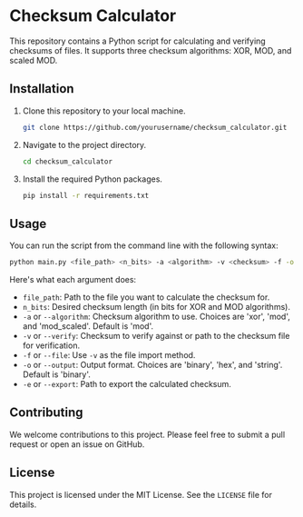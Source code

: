 # Checksum Calculator

This repository contains a Python script for calculating and verifying checksums of files. It supports three checksum algorithms: XOR, MOD, and scaled MOD.

## Installation

1. Clone this repository to your local machine.
    ```bash
    git clone https://github.com/yourusername/checksum_calculator.git
    ```
2. Navigate to the project directory.
    ```bash
    cd checksum_calculator
    ```
3. Install the required Python packages.
    ```bash
    pip install -r requirements.txt
    ```

## Usage

You can run the script from the command line with the following syntax:

```bash
python main.py <file_path> <n_bits> -a <algorithm> -v <checksum> -f -o <output_format> -e <export_path>
```

Here's what each argument does:

- `file_path`: Path to the file you want to calculate the checksum for.
- `n_bits`: Desired checksum length (in bits for XOR and MOD algorithms).
- `-a` or `--algorithm`: Checksum algorithm to use. Choices are 'xor', 'mod', and 'mod_scaled'. Default is 'mod'.
- `-v` or `--verify`: Checksum to verify against or path to the checksum file for verification.
- `-f` or `--file`: Use `-v` as the file import method.
- `-o` or `--output`: Output format. Choices are 'binary', 'hex', and 'string'. Default is 'binary'.
- `-e` or `--export`: Path to export the calculated checksum.

## Contributing

We welcome contributions to this project. Please feel free to submit a pull request or open an issue on GitHub.

## License

This project is licensed under the MIT License. See the `LICENSE` file for details.
